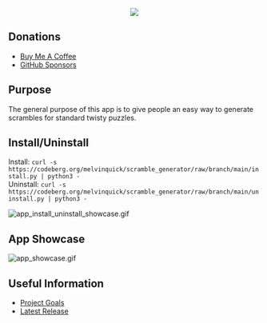 <p align="center"> <img src="src/scramble_generator/resources/images/scramble_generator_with_text-256.png" /> </p>

## Donations

- [Buy Me A Coffee](https://www.buymeacoffee.com/KingKairos)
- [GitHub Sponsors](https://github.com/sponsors/melvinquick)

## Purpose

The general purpose of this app is to give people an easy way to generate scrambles for standard twisty puzzles.

## Install/Uninstall

Install: `curl -s https://codeberg.org/melvinquick/scramble_generator/raw/branch/main/install.py | python3 -`  
Uninstall: `curl -s https://codeberg.org/melvinquick/scramble_generator/raw/branch/main/uninstall.py | python3 -`

![app_install_uninstall_showcase.gif](src/scramble_generator/resources/gifs/app_install_uninstall_showcase.gif)

## App Showcase

![app_showcase.gif](src/scramble_generator/resources/gifs/app_showcase.gif)

## Useful Information

- [Project Goals](https://codeberg.org/melvinquick/scramble_generator/projects/11195)
- [Latest Release](https://pypi.org/project/scramble_generator/)
